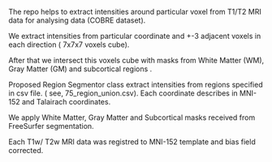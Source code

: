   The repo helps to extract intensities around particular voxel from T1/T2 MRI data for analysing data (COBRE dataset).
  
  We extract intensities from particular coordinate and +-3 adjacent voxels in each direction ( 7x7x7 voxels cube).
  
  After that we intersect this  voxels cube with masks from White Matter (WM), Gray Matter (GM) and subcortical regions .
 
 
 Proposed Region Segmentor class extract intensities from regions specified in csv file. ( see, 75_region_union.csv). Each coordinate describes in  MNI-152 and Talairach coordinates.
        
 We apply White Matter, Gray Matter and Subcortical masks received from FreeSurfer segmentation.
 
Each T1w/ T2w MRI data was registred to MNI-152 template and bias field corrected.
